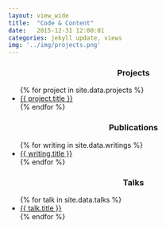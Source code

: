 ```yaml
---
layout: view_wide
title:  "Code & Content"
date:   2015-12-31 12:00:01
categories: jekyll update, views
img: '../img/projects.png'
---
```


<div class= "col-lg-4 col-sm-6 col-xs-12">
  <h3 align="center">Projects</h3>
  <ul>
    {% for project in site.data.projects %}
      <li class="project">
        <a href="{{project.url}}" target="_blank">
          {{ project.title }}
        </a>
      </li>
    {% endfor %}
  </ul>
</div>

<div class= "col-lg-4 col-sm-6 col-xs-12">
  <h3 align="center">Publications</h3>
  <ul>
    {% for writing in site.data.writings %}
      <li class="project">
        <a href="{{writing.url}}" target="_blank">
          {{ writing.title }}
        </a>
      </li>
    {% endfor %}
  </ul>
</div>

<div class= "col-lg-4 col-sm-6 col-xs-12">
  <h3 align="center">Talks</h3>
  <ul>
    {% for talk in site.data.talks %}
      <li class="project">
        <a href="{{talk.url}}" target="_blank">
          {{ talk.title }}
        </a>
      </li>
    {% endfor %}
  </ul>
</div>
